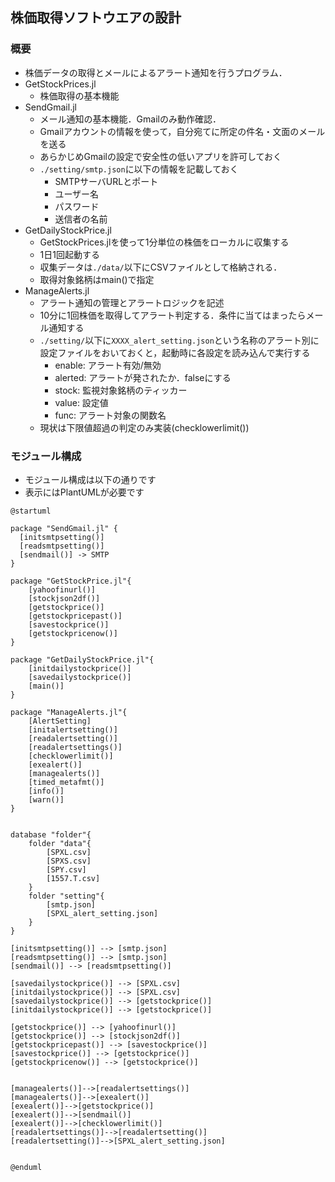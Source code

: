 ## 株価取得ソフトウエアの設計
### 概要
* 株価データの取得とメールによるアラート通知を行うプログラム．
* GetStockPrices.jl
  - 株価取得の基本機能
* SendGmail.jl
  - メール通知の基本機能．Gmailのみ動作確認．
  - Gmailアカウントの情報を使って，自分宛てに所定の件名・文面のメールを送る
  - あらかじめGmailの設定で安全性の低いアプリを許可しておく
  - `./setting/smtp.json`に以下の情報を記載しておく
    - SMTPサーバURLとポート
    - ユーザー名
    - パスワード
    - 送信者の名前
* GetDailyStockPrice.jl
  - GetStockPrices.jlを使って1分単位の株価をローカルに収集する
  - 1日1回起動する
  - 収集データは`./data/`以下にCSVファイルとして格納される．
  - 取得対象銘柄はmain()で指定
* ManageAlerts.jl
  - アラート通知の管理とアラートロジックを記述
  - 10分に1回株価を取得してアラート判定する．条件に当てはまったらメール通知する
  - `./setting/`以下に`XXXX_alert_setting.json`という名称のアラート別に設定ファイルをおいておくと，起動時に各設定を読み込んで実行する
    - enable: アラート有効/無効
    - alerted: アラートが発されたか．falseにする
    - stock: 監視対象銘柄のティッカー
    - value: 設定値
    - func: アラート対象の関数名
  - 現状は下限値超過の判定のみ実装(checklowerlimit())
  
### モジュール構成
* モジュール構成は以下の通りです
* 表示にはPlantUMLが必要です
```plantuml
@startuml

package "SendGmail.jl" {
  [initsmtpsetting()]
  [readsmtpsetting()]
  [sendmail()] -> SMTP
}

package "GetStockPrice.jl"{
    [yahoofinurl()]
    [stockjson2df()]
    [getstockprice()]
    [getstockpricepast()]
    [savestockprice()]
    [getstockpricenow()]
}

package "GetDailyStockPrice.jl"{
    [initdailystockprice()]
    [savedailystockprice()]
    [main()]
}

package "ManageAlerts.jl"{
    [AlertSetting]
    [initalertsetting()]
    [readalertsetting()]
    [readalertsettings()]
    [checklowerlimit()]
    [exealert()]
    [managealerts()]
    [timed_metafmt()]
    [info()]
    [warn()]
}


database "folder"{
    folder "data"{
        [SPXL.csv]
        [SPXS.csv]
        [SPY.csv]
        [1557.T.csv]
    }
    folder "setting"{
        [smtp.json]
        [SPXL_alert_setting.json]
    }
}

[initsmtpsetting()] --> [smtp.json]
[readsmtpsetting()] --> [smtp.json]
[sendmail()] --> [readsmtpsetting()]

[savedailystockprice()] --> [SPXL.csv]
[initdailystockprice()] --> [SPXL.csv]
[savedailystockprice()] --> [getstockprice()]
[initdailystockprice()] --> [getstockprice()]

[getstockprice()] --> [yahoofinurl()]
[getstockprice()] --> [stockjson2df()]
[getstockpricepast()] --> [savestockprice()]
[savestockprice()] --> [getstockprice()]
[getstockpricenow()] --> [getstockprice()]


[managealerts()]-->[readalertsettings()]
[managealerts()]-->[exealert()]
[exealert()]-->[getstockprice()]
[exealert()]-->[sendmail()]
[exealert()]-->[checklowerlimit()]
[readalertsettings()]-->[readalertsetting()]
[readalertsetting()]-->[SPXL_alert_setting.json]


@enduml
```